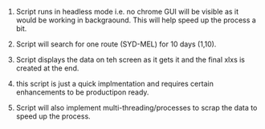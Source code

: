 
1. Script runs in headless mode i.e. no chrome GUI will be visible as it would be working in backgraound. This will help speed up the process a bit.

2. Script will search for one route (SYD-MEL) for 10 days (1,10).

3. Script displays the data on teh screen as it gets it and the final xlxs is created at the end. 

4. this script is just a quick implmentation and requires certain enhancements to be productipon ready.

5. Script will also implement multi-threading/processes to scrap the data to speed up the process. 